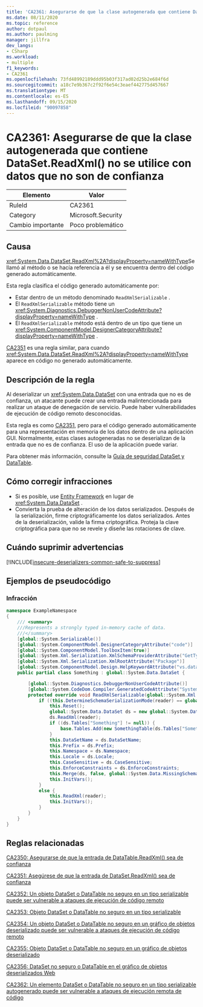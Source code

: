 ```yaml
---
title: 'CA2361: Asegurarse de que la clase autogenerada que contiene DataSet.ReadXml() no se utilice con datos que no son de confianza'
ms.date: 08/11/2020
ms.topic: reference
author: dotpaul
ms.author: paulming
manager: jillfra
dev_langs:
- CSharp
ms.workload:
- multiple
f1_keywords:
- CA2361
ms.openlocfilehash: 73fd48992189ddd95b03f317ad02d25b2e684f6d
ms.sourcegitcommit: a18c7e9b367c2f92f6e54c3eaef442775d457667
ms.translationtype: MT
ms.contentlocale: es-ES
ms.lasthandoff: 09/15/2020
ms.locfileid: "90097858"
---
```

# <a name="ca2361-ensure-autogenerated-class-containing-datasetreadxml-is-not-used-with-untrusted-data"></a>CA2361: Asegurarse de que la clase autogenerada que contiene DataSet.ReadXml() no se utilice con datos que no son de confianza

|Elemento|Valor|
|-|-|
|RuleId|CA2361|
|Category|Microsoft.Security|
|Cambio importante|Poco problemático|

## <a name="cause"></a>Causa

<xref:System.Data.DataSet.ReadXml%2A?displayProperty=nameWithType>Se llamó al método o se hacía referencia a él y se encuentra dentro del código generado automáticamente.

Esta regla clasifica el código generado automáticamente por:
- Estar dentro de un método denominado `ReadXmlSerializable` .
- El `ReadXmlSerializable` método tiene un <xref:System.Diagnostics.DebuggerNonUserCodeAttribute?displayProperty=nameWithType> .
- El `ReadXmlSerializable` método está dentro de un tipo que tiene un <xref:System.ComponentModel.DesignerCategoryAttribute?displayProperty=nameWithType> .

[CA2351](ca2351.md) es una regla similar, para cuando <xref:System.Data.DataSet.ReadXml%2A?displayProperty=nameWithType> aparece en código no generado automáticamente.

## <a name="rule-description"></a>Descripción de la regla

Al deserializar un <xref:System.Data.DataSet> con una entrada que no es de confianza, un atacante puede crear una entrada malintencionada para realizar un ataque de denegación de servicio. Puede haber vulnerabilidades de ejecución de código remoto desconocidas.

Esta regla es como [CA2351](ca2351.md), pero para el código generado automáticamente para una representación en memoria de los datos dentro de una aplicación GUI. Normalmente, estas clases autogeneradas no se deserializan de la entrada que no es de confianza. El uso de la aplicación puede variar.

Para obtener más información, consulte la [Guía de seguridad DataSet y DataTable](https://go.microsoft.com/fwlink/?linkid=2132227).

## <a name="how-to-fix-violations"></a>Cómo corregir infracciones

- Si es posible, use [Entity Framework](/ef/) en lugar de <xref:System.Data.DataSet> .
- Convierta la prueba de alteración de los datos serializados. Después de la serialización, firme criptográficamente los datos serializados. Antes de la deserialización, valide la firma criptográfica. Proteja la clave criptográfica para que no se revele y diseñe las rotaciones de clave.

## <a name="when-to-suppress-warnings"></a>Cuándo suprimir advertencias

[!INCLUDE[insecure-deserializers-common-safe-to-suppress](includes/insecure-deserializers-common-safe-to-suppress-md.md)]

## <a name="pseudo-code-examples"></a>Ejemplos de pseudocódigo

### <a name="violation"></a>Infracción

```csharp
namespace ExampleNamespace
{
    /// <summary>  
    ///Represents a strongly typed in-memory cache of data.  
    ///</summary>  
    [global::System.Serializable()]  
    [global::System.ComponentModel.DesignerCategoryAttribute("code")]  
    [global::System.ComponentModel.ToolboxItem(true)]
    [global::System.Xml.Serialization.XmlSchemaProviderAttribute("GetTypedDataSetSchema")]
    [global::System.Xml.Serialization.XmlRootAttribute("Package")]
    [global::System.ComponentModel.Design.HelpKeywordAttribute("vs.data.DataSet")]
    public partial class Something : global::System.Data.DataSet {

        [global::System.Diagnostics.DebuggerNonUserCodeAttribute()]  
        [global::System.CodeDom.Compiler.GeneratedCodeAttribute("System.Data.Design.TypedDataSetGenerator", "4.0.0.0")]  
        protected override void ReadXmlSerializable(global::System.Xml.XmlReader reader) {  
            if ((this.DetermineSchemaSerializationMode(reader) == global::System.Data.SchemaSerializationMode.IncludeSchema)) {  
                this.Reset();  
                global::System.Data.DataSet ds = new global::System.Data.DataSet();  
                ds.ReadXml(reader);  
                if ((ds.Tables["Something"] != null)) {  
                    base.Tables.Add(new SomethingTable(ds.Tables["Something"]));
                }
                this.DataSetName = ds.DataSetName;  
                this.Prefix = ds.Prefix;  
                this.Namespace = ds.Namespace;  
                this.Locale = ds.Locale;  
                this.CaseSensitive = ds.CaseSensitive;  
                this.EnforceConstraints = ds.EnforceConstraints;  
                this.Merge(ds, false, global::System.Data.MissingSchemaAction.Add);  
                this.InitVars();  
            }  
            else {  
                this.ReadXml(reader);  
                this.InitVars();  
            }  
        }
    }
}
```

## <a name="related-rules"></a>Reglas relacionadas

[CA2350: Asegurarse de que la entrada de DataTable.ReadXml() sea de confianza](ca2350.md)

[CA2351: Asegúrese de que la entrada de DataSet.ReadXml() sea de confianza](ca2351.md)

[CA2352: Un objeto DataSet o DataTable no seguro en un tipo serializable puede ser vulnerable a ataques de ejecución de código remoto](ca2352.md)

[CA2353: Objeto DataSet o DataTable no seguro en un tipo serializable](ca2353.md)

[CA2354: Un objeto DataSet o DataTable no seguro en un gráfico de objetos deserializado puede ser vulnerable a ataques de ejecución de código remoto](ca2354.md)

[CA2355: Objeto DataSet o DataTable no seguro en un gráfico de objetos deserializado](ca2355.md)

[CA2356: DataSet no seguro o DataTable en el gráfico de objetos deserializados Web](ca2356.md)

[CA2362: Un elemento DataSet o DataTable no seguro en un tipo serializable autogenerado puede ser vulnerable a ataques de ejecución remota de código](ca2362.md)